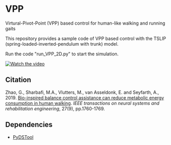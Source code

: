 # VPP
Virtural-Pivot-Point (VPP) based control for human-like walking and running gaits

This repository provides a sample code of VPP based control with the TSLIP (spring-loaded-inverted-pendulum with trunk) model. 

Run the code "run_VPP_2D.py" to start the simulation. 

[![Watch the video](https://img.youtube.com/vi/XkN2cWo8N1E/default.jpg)](https://youtube.com/shorts/XkN2cWo8N1E) 

## Citation
Zhao, G., Sharbafi, M.A., Vlutters, M., van Asseldonk, E. and Seyfarth, A., 2019. [Bio-inspired balance control assistance can reduce metabolic energy consumption in human walking](https://ieeexplore.ieee.org/abstract/document/8794599). _IEEE transactions on neural systems and rehabilitation engineering_, 27(9), pp.1760-1769.

## Dependencies
* [PyDSTool](https://github.com/robclewley/pydstool)

